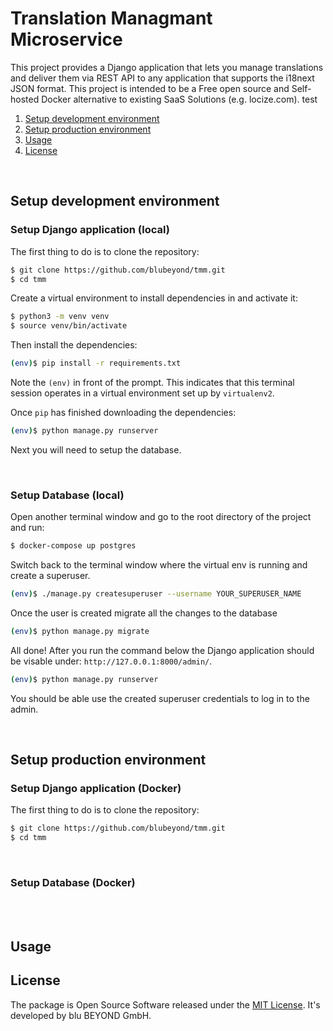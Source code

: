 # Translation Managmant Microservice
This project provides a Django application that lets you manage translations and deliver them via REST API to any application that supports the i18next JSON format. This project is intended to be a Free open source and Self-hosted Docker alternative to existing SaaS Solutions (e.g. locize.com).
test

1. [ Setup development environment](#setup-development-environment)
2. [Setup production environment](#setup-production-environment)
3. [Usage](#usage)
4. [License](#license)
<!-- - [Dump Fixtures](#dump-fixtures) -->

<br />

## Setup development environment
### Setup Django application (local)

The first thing to do is to clone the repository:

```sh
$ git clone https://github.com/blubeyond/tmm.git
$ cd tmm
```

Create a virtual environment to install dependencies in and activate it:

```sh
$ python3 -m venv venv
$ source venv/bin/activate
```

Then install the dependencies:

```sh
(env)$ pip install -r requirements.txt
```
Note the `(env)` in front of the prompt. This indicates that this terminal
session operates in a virtual environment set up by `virtualenv2`.

Once `pip` has finished downloading the dependencies:
```sh
(env)$ python manage.py runserver
```
Next you will need to setup the database.

<br />

### Setup Database (local)

Open another terminal window and go to the root directory of the project and run:
```sh
$ docker-compose up postgres
```

Switch back to the terminal window where the virtual env is running and create a superuser.
```sh
(env)$ ./manage.py createsuperuser --username YOUR_SUPERUSER_NAME
```

Once the user is created migrate all the changes to the database
```sh
(env)$ python manage.py migrate
```

All done! After you run the command below the Django application should be visable under: `http://127.0.0.1:8000/admin/`.
```sh
(env)$ python manage.py runserver
```

You should be able use the created superuser credentials to log in to the admin.

<br />

## Setup production environment

### Setup Django application (Docker)

The first thing to do is to clone the repository:

```sh
$ git clone https://github.com/blubeyond/tmm.git
$ cd tmm
```

<br />

### Setup Database (Docker)



<br /><br />

<!-- # Dump Fixtures

User:

    $ ./manage.py dumpdata --indent 2 --natural-foreign --natural-primary auth.User > blu_beyond/fixtures/user.json

Jobs:

    $ ./manage.py dumpdata --indent 2 --natural-foreign --natural-primary translation_management_tool > tmm/apps/translation_management_tool/fixtures/project.json

Wagtail, grundlegendes Setup mit Homepage:

    $ ./manage.py dumpdata --indent 2 --natural-foreign --natural-primary wagtailcore > blu_beyond/fixtures/wagtail.json

<br /><br /> -->

## Usage

<!-- User:

    $ ./manage.py dumpdata --indent 2 --natural-foreign --natural-primary auth.User > blu_beyond/fixtures/user.json

Jobs:

    $ ./manage.py dumpdata --indent 2 --natural-foreign --natural-primary translation_management_tool > tmm/apps/translation_management_tool/fixtures/project.json

Wagtail, grundlegendes Setup mit Homepage:

    $ ./manage.py dumpdata --indent 2 --natural-foreign --natural-primary wagtailcore > blu_beyond/fixtures/wagtail.json


![Insert Header Number Sections](https://old.lukasseyfarth.com/kunden/revincus/Bildschirmfoto%202021-11-11%20um%2020.32.54.png) -->

## License
The package is Open Source Software released under the [MIT License](LICENSE). It's developed by blu BEYOND GmbH.